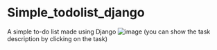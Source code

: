 # Simple_todolist_django
A simple to-do list made using Django 
![image](https://github.com/user-attachments/assets/453e38a9-1648-432e-9c65-3a813fc14ff8)
(you can show the task description by clicking on the task) 
